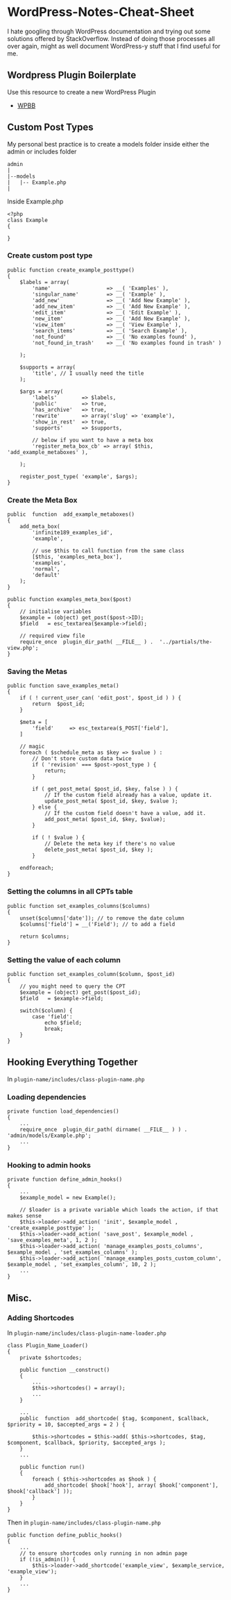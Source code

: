 
# WordPress-Notes-Cheat-Sheet
I hate googling through WordPress documentation and trying out some solutions offered by StackOverflow. Instead of doing those processes all over again, might as well document WordPress-y stuff that I find useful for me.


## Wordpress Plugin Boilerplate
Use this resource to create a new WordPress Plugin
- [WPBB](https://wppb.me/)

## Custom Post Types
My personal best practice is to create a models folder inside either the admin or includes folder

    admin
    |
    |--models
    |   |-- Example.php
    |
Inside Example.php

    <?php
	class Example 
	{
		
	}

### Create custom post type

	public function create_example_posttype()
	{
		$labels = array(
			'name' 					=> __( 'Examples' ),
			'singular_name' 		=> __( 'Example' ),
			'add_new' 				=> __( 'Add New Example' ),
			'add_new_item' 			=> __( 'Add New Example' ),
			'edit_item' 			=> __( 'Edit Example' ),
			'new_item' 				=> __( 'Add New Example' ),
			'view_item' 			=> __( 'View Example' ),
			'search_items'    		=> __( 'Search Example' ),
			'not_found'          	=> __( 'No examples found' ),
			'not_found_in_trash' 	=> __( 'No examples found in trash' )

		);
		
		$supports = array(
			'title', // I usually need the title
		);
		
		$args = array(
			'labels' 		=> $labels,
			'public'    	=> true,
			'has_archive' 	=> true,
			'rewrite' 		=> array('slug' => 'example'),
			'show_in_rest' 	=> true,
			'supports' 		=> $supports,
			
			// below if you want to have a meta box
			'register_meta_box_cb' => array( $this, 'add_example_metaboxes' ),  

		);

		register_post_type( 'example', $args);
	}

### Create the Meta Box
			
	public  function  add_example_metaboxes()
	{
		add_meta_box(
			'infinite189_examples_id',
			'example',
			
			// use $this to call function from the same class
			[$this, 'examples_meta_box'], 
			'examples',
			'normal',
			'default'
		);
	}

	public function examples_meta_box($post)
	{
		// initialise variables
		$example = (object) get_post($post->ID);
		$field   = esc_textarea($example->field);
		
		// required view file
		require_once  plugin_dir_path( __FILE__ ) .  '../partials/the-view.php';
	}

### Saving the Metas

	public function save_examples_meta()
	{
		if ( ! current_user_can( 'edit_post', $post_id ) ) {
			return  $post_id;
		}
		
		$meta = [
			'field'		=> esc_textarea($_POST['field'],
		]
		
		// magic
		foreach ( $schedule_meta as $key => $value ) :
			// Don't store custom data twice
			if ( 'revision' === $post->post_type ) {
				return;
			}

			if ( get_post_meta( $post_id, $key, false ) ) {
				// If the custom field already has a value, update it.
				update_post_meta( $post_id, $key, $value );
			} else {
				// If the custom field doesn't have a value, add it.
				add_post_meta( $post_id, $key, $value);
			}

			if ( ! $value ) {
				// Delete the meta key if there's no value
				delete_post_meta( $post_id, $key );
			}

		endforeach;
	}

### Setting the columns in all CPTs table

	public function set_examples_columns($columns)
	{
		unset($columns['date']); // to remove the date column
		$columns['field'] = __('Field'); // to add a field
		
		return $columns; 
	}

### Setting the value of each column

	public function set_examples_column($column, $post_id)
	{
		// you might need to query the CPT
		$example = (object) get_post($post_id);
		$field   = $example->field;
		
		switch($column) {
			case 'field':
				echo $field;
				break;
		}
	}

## Hooking Everything Together
In `plugin-name/includes/class-plugin-name.php`

### Loading dependencies
	private function load_dependencies()
	{
		...
		require_once  plugin_dir_path( dirname( __FILE__ ) ) .  'admin/models/Example.php';
		...
	}

### Hooking to admin hooks

	private function define_admin_hooks()
	{
		...
		$example_model = new Example();

		// $loader is a private variable which loads the action, if that makes sense
		$this->loader->add_action( 'init', $example_model , 'create_example_posttype' );
		$this->loader->add_action( 'save_post', $example_model , 'save_examples_meta', 1, 2 );
		$this->loader->add_action( 'manage_examples_posts_columns', $example_model , 'set_examples_columns' );
		$this->loader->add_action( 'manage_examples_posts_custom_column', $example_model , 'set_examples_column', 10, 2 );
		...
	}

##  Misc.

### Adding Shortcodes
In `plugin-name/includes/class-plugin-name-loader.php`

	class Plugin_Name_Loader()
	{
		private $shortcodes;
	
		public function __construct()
		{
			...
			$this->shortcodes() = array();
			...
		}

		...
		public  function  add_shortcode( $tag, $component, $callback, $priority = 10, $accepted_args = 2 ) {

			$this->shortcodes = $this->add( $this->shortcodes, $tag, $component, $callback, $priority, $accepted_args );
		}
		...

		public function run()
		{
			foreach ( $this->shortcodes as $hook ) {
				add_shortcode( $hook['hook'], array( $hook['component'], $hook['callback'] ));
			}
		}
	}

Then in `plugin-name/includes/class-plugin-name.php`

	public function define_public_hooks()
	{
		...
		// to ensure shortcodes only running in non admin page
		if (!is_admin()) {
			$this->loader->add_shortcode('example_view', $example_service, 'example_view');
		}
		...
	}
